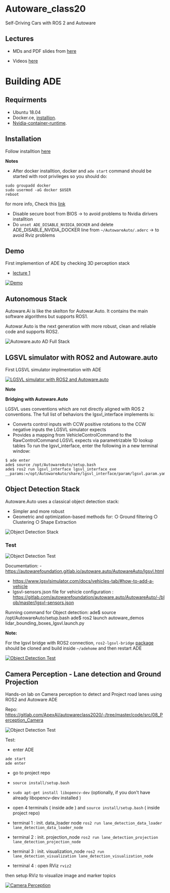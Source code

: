 # Autoware_class20
Self-Driving Cars with ROS 2 and Autoware 

## Lectures

- MDs and PDF slides from [here](https://gitlab.com/ApexAI/autowareclass2020/-/tree/master/)

- Videos [here](https://www.autoware.org/awf-course)

# Building ADE
## Requirments
- Ubuntu 18.04
- Docker.ce, [installion](https://docs.docker.com/engine/install/ubuntu/).
- [Nvidia-container-runtime](https://github.com/NVIDIA/nvidia-container-runtime).

## Installation
Follow installtion [here](https://ade-cli.readthedocs.io/en/latest/install.html)

**Notes**

- After docker installtion, docker and `ade start` command should be started with root privileges 
so you should do:
```
sudo groupadd docker 
sudo usermod -aG docker $USER
reboot
```
  for more info, Check this [link](https://docs.docker.com/engine/install/linux-postinstall/)

- Disable secure boot from BIOS -> to avoid problems to Nvidia dirivers installtion
- Do `unset ADE_DISABLE_NVIDIA_DOCKER` and delete ADE_DISABLE_NVIDIA_DOCKER line from `~/AutowareAuto/.aderc` -> to avoid Rviz problems


## Demo 
First implemention of ADE by checking 3D perception stack
- [lecture 1](https://gitlab.com/ApexAI/autowareclass2020/-/blob/master/lectures/01_DevelopmentEnvironment/devenv.md)

[![Demo](http://img.youtube.com/vi/vzfrloH_Gs4/0.jpg)](http://www.youtube.com/watch?v=vzfrloH_Gs4 "Demo - Autoware.Auto 3D perception stack")

## Autonomous Stack

Autoware.Ai is like the skelton for Autowar.Auto. It contains the main software algorithms but supports ROS1.

Autowar.Auto is the next generation with more robust, clean and reliable code and supports ROS2.

![Autoware.auto AD Full Stack](./Images/Full_stack.png)

## LGSVL simulator with ROS2 and Autoware.auto

First  LGSVL simulator implmentation with ADE


[![LGSVL simulator with ROS2 and Autoware.auto](http://img.youtube.com/vi/SoF8SptJuPY/0.jpg)](http://www.youtube.com/watch?v=SoF8SptJuPY "LGSVL simulator with ROS2 and Autoware.auto")

**Note**

**Bridging with Autoware.Auto**

LGSVL uses conventions which are not directly aligned with ROS 2 conventions. The full list of behaviors the lgsvl_interface implements is:

- Converts control inputs with CCW positive rotations to the CCW negative inputs the LGSVL simulator expects
- Provides a mapping from VehicleControlCommand to the RawControlCommand LGSVL expects via parametrizable 1D lookup tables
To run the lgsvl_interface, enter the following in a new terminal window:
```
$ ade enter
ade$ source /opt/AutowareAuto/setup.bash
ade$ ros2 run lgsvl_interface lgsvl_interface_exe __params:=/opt/AutowareAuto/share/lgsvl_interface/param/lgsvl.param.yaml
```

## Object Detection Stack

Autoware.Auto uses a classical object
detection stack:
- Simpler and more robust
- Geometric and optimization-based
methods for:
○ Ground filtering
○ Clustering
○ Shape Extraction

![Object Detection Stack](./Images/ObjectDetection.png)

### Test

![Object Detection Test](./Images/ObjectDetection_ADE_Test.png)

Documentation:
-https://autowarefoundation.gitlab.io/autoware.auto/AutowareAuto/lgsvl.html
- https://www.lgsvlsimulator.com/docs/vehicles-tab/#how-to-add-a-vehicle
- lgsvl-sensors.json file for vehicle configuration : https://gitlab.com/autowarefoundation/autoware.auto/AutowareAuto/-/blob/master/lgsvl-sensors.json 

Running command for Object detection:
ade$ source /opt/AutowareAuto/setup.bash
ade$ ros2 launch autoware_demos \
lidar_bounding_boxes_lgsvl.launch.py 

**Note:**

For the lgsvl bridge with ROS2 connection, `ros2-lgsvl-bridge` [package]( 
https://github.com/lgsvl/ros2-lgsvl-bridge)
should be cloned and build inside `~/adehome` and then restart ADE

[![Object Detection Test](http://img.youtube.com/vi/sfycsfp0pBA/0.jpg)](http://www.youtube.com/watch?v=sfycsfp0pBA "Object Detection Test")


## Camera Perception - Lane detection and Ground Projection

Hands-on lab on Camera perception to detect and Project road lanes using ROS2 and Autoware ADE

Repo: https://gitlab.com/ApexAI/autowareclass2020/-/tree/master/code/src/08_Perception_Camera

![Object Detection Test](./Images/LaneDetection.png)

Test:

- enter ADE
```
ade start
ade enter
```
- go to project repo

- `source install/setup.bash`

- `sudo apt-get install libopencv-dev` (optionally, if you don't have already libopencv-dev installed )

- open 4 terminals ( inside ade )
and `source install/setup.bash` ( inside project repo)

- terminal 1 :  init. data_loader node
`ros2 run lane_detection_data_loader lane_detection_data_loader_node` 

- terminal 2 :  init. projection_node
`ros2 run lane_detection_projection lane_detection_projection_node`

- terminal 3 :  init. visualization_node
`ros2 run lane_detection_visualization lane_detection_visualization_node`

- terminal 4 : open RViz
`rviz2` 

then setup RViz to visualize image and marker topics


[![Camera Perception](http://img.youtube.com/vi/rBYVpXurZEI/0.jpg)](http://www.youtube.com/watch?v=rBYVpXurZEI "Camera Perception")
